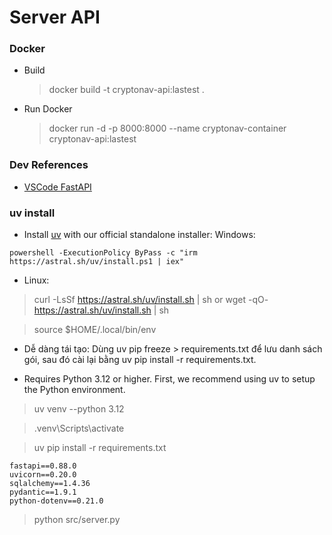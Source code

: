 # Server API

### Docker

- Build

  > docker build -t cryptonav-api:lastest .

- Run Docker
  > docker run -d -p 8000:8000 --name cryptonav-container cryptonav-api:lastest

### Dev References

- [VSCode FastAPI](https://code.visualstudio.com/docs/python/tutorial-fastapi)

### uv install

- Install [uv](https://docs.astral.sh/uv/) with our official standalone installer:
  Windows:

```
powershell -ExecutionPolicy ByPass -c "irm https://astral.sh/uv/install.ps1 | iex"
```
- Linux:
> curl -LsSf https://astral.sh/uv/install.sh | sh
or
> wget -qO- https://astral.sh/uv/install.sh | sh

> source $HOME/.local/bin/env

- Dễ dàng tái tạo: Dùng uv pip freeze > requirements.txt để lưu danh sách gói, sau đó cài lại bằng uv pip install -r requirements.txt.

- Requires Python 3.12 or higher. First, we recommend using uv to setup the Python environment.

> uv venv --python 3.12

> .venv\Scripts\activate

> uv pip install -r requirements.txt

```
fastapi==0.88.0
uvicorn==0.20.0
sqlalchemy==1.4.36
pydantic==1.9.1
python-dotenv==0.21.0

```

> python src/server.py
